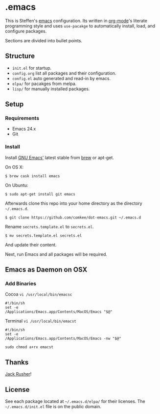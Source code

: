 # .emacs

This is Steffen's [emacs](https://www.gnu.org/software/emacs/) configuration. Its written in [org-mode](https://orgmode.org/)'s literate programming style and uses `use-pacakge` to automatically install, load, and configure packages.

Sections are divided into bullet points.

## Structure

* `init.el` for startup.
* `config.org` list all packages and their configuration.
* `config.el` auto generated and read-in by emacs.
* `elpa/` for pacakges from melpa.
* `lisp/` for manually installed packages.

## Setup

### Requirements

* Emacs 24.x
* Git

### Install

Install [GNU Emacs'](https://www.gnu.org/software/emacs/) latest stable from [brew](http://brew.sh/) or apt-get.

On OS X:
```
$ brew cask install emacs
```
On Ubuntu:
```
$ sudo apt-get install git emacs
```

Afterwards clone this repo into your home directory as the directory `~/.emacs.d`.

```
$ git clone https://github.com/comkee/dot-emacs.git ~/.emacs.d
```
Rename `secrets.template.el` to `secrets.el`.
```
$ mv secrets.template.el secrets.el
```
And update their content.

Next, run Emacs and all packages will be required.

## Emacs as Daemon on OSX

### Add Binaries
Cocoa `vi /usr/local/bin/emacsc`

```
#!/bin/sh
set -e
/Applications/Emacs.app/Contents/MacOS/Emacs "$@"
```

Terminal `vi /usr/local/bin/emacst`
```
#!/bin/sh
set -e
/Applications/Emacs.app/Contents/MacOS/Emacs -nw "$@"
```

`sudo chmod a+rx emacst`

## Thanks

[Jack Rusher](https://github.com/jackrusher)!

## License

See each package located at `~/.emacs.d/elpa/` for their licenses. The `~/.emacs.d/init.el` file is on the public domain.
